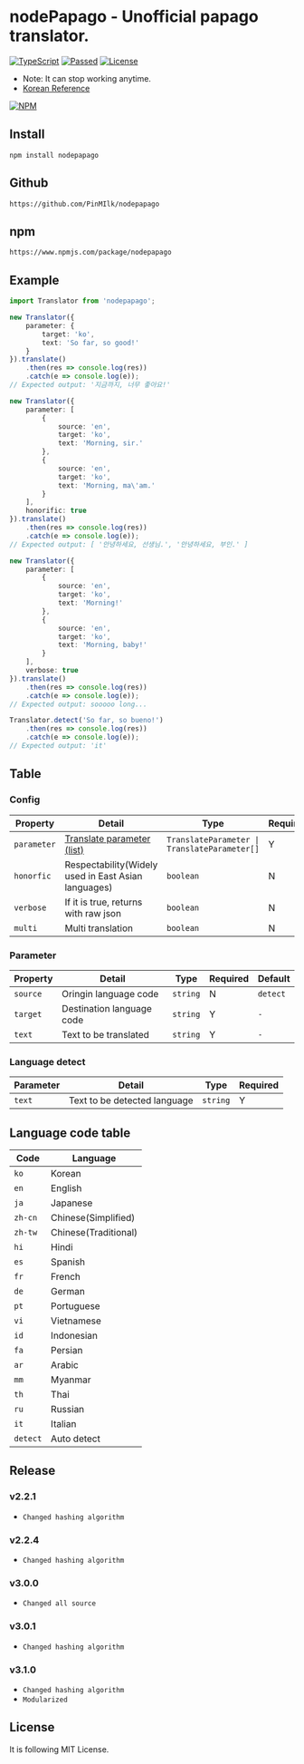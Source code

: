 # nodePapago - Unofficial papago translator.
[![TypeScript](https://img.shields.io/badge/Built%20with-Typescript-informational?logo=typescript)](https://www.typescriptlang.org/)
[![Passed](https://img.shields.io/badge/Build-Passed-success)](#)
[![License](https://img.shields.io/github/license/pinmilk/nodepapago)](#)
- Note: It can stop working anytime.
- [Korean Reference](./README.ko.md)

[![NPM](https://nodei.co/npm/nodepapago.png?downloads=true&downloadRank=true&stars=true)](https://nodei.co/npm/nodepapago/)

## Install
```
npm install nodepapago
```
## Github
`https://github.com/PinMIlk/nodepapago`
## npm
`https://www.npmjs.com/package/nodepapago`
## Example
```typescript
import Translator from 'nodepapago';

new Translator({
    parameter: {
        target: 'ko',
        text: 'So far, so good!'
    }
}).translate()
    .then(res => console.log(res))
    .catch(e => console.log(e));
// Expected output: '지금까지, 너무 좋아요!'

new Translator({
    parameter: [
        {
            source: 'en',
            target: 'ko',
            text: 'Morning, sir.'
        },
        {
            source: 'en',
            target: 'ko',
            text: 'Morning, ma\'am.'
        }
    ],
    honorific: true
}).translate()
    .then(res => console.log(res))
    .catch(e => console.log(e));
// Expected output: [ '안녕하세요, 선생님.', '안녕하세요, 부인.' ]

new Translator({
    parameter: [
        {
            source: 'en',
            target: 'ko',
            text: 'Morning!'
        },
        {
            source: 'en',
            target: 'ko',
            text: 'Morning, baby!'
        }
    ],
    verbose: true
}).translate()
    .then(res => console.log(res))
    .catch(e => console.log(e));
// Expected output: sooooo long...

Translator.detect('So far, so bueno!')
    .then(res => console.log(res))
    .catch(e => console.log(e));
// Expected output: 'it'
```
## Table
### Config
| Property | Detail | Type | Required | Default |
| ---- | ---- | ---- | ---- | ---- |
| `parameter` | [Translate parameter (list)](#Parameter) | `TranslateParameter \| TranslateParameter[]` | Y | `-` |
| `honorfic` | Respectability(Widely used in East Asian languages) | `boolean` | N | `false` |
| `verbose` | If it is true, returns with raw json | `boolean` | N | `false` |
| `multi` | Multi translation | `boolean` | N | `false` |
### Parameter
| Property | Detail | Type | Required | Default |
| ---- | ---- | ---- | ---- | ---- |
| `source` | Oringin language code | `string` | N | `detect` |
| `target` | Destination language code | `string` | Y | `-` |
| `text` | Text to be translated | `string` | Y | `-` |
### Language detect
| Parameter | Detail | Type | Required |
| ---- | ---- | ---- | ---- |
| `text` | Text to be detected language | `string` | Y |
## Language code table
| Code | Language |
|----|----|
| `ko` | Korean |
| `en` | English |
| `ja` | Japanese |
| `zh-cn` | Chinese(Simplified) |
| `zh-tw` | Chinese(Traditional) |
| `hi` | Hindi |
| `es` | Spanish |
| `fr` | French |
| `de` | German |
| `pt` | Portuguese |
| `vi` | Vietnamese |
| `id` | Indonesian |
| `fa` | Persian |
| `ar` | Arabic |
| `mm` | Myanmar |
| `th` | Thai |
| `ru` | Russian |
| `it` | Italian |
| `detect` | Auto detect |
## Release
### v2.2.1
* `Changed hashing algorithm`
### v2.2.4
* `Changed hashing algorithm`
### v3.0.0
* `Changed all source`
### v3.0.1
* `Changed hashing algorithm`
### v3.1.0
* `Changed hashing algorithm`
* `Modularized`
## License
It is following MIT License.